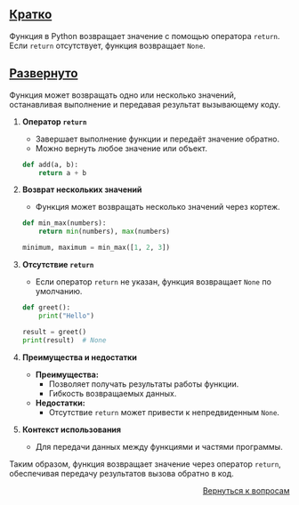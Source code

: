 ## <u>Кратко</u>

Функция в Python возвращает значение с помощью оператора `return`. Если `return` отсутствует, функция возвращает `None`.

## <u>Развернуто</u>

Функция может возвращать одно или несколько значений, останавливая выполнение и передавая результат вызывающему коду.

1. **Оператор `return`**
    - Завершает выполнение функции и передаёт значение обратно.
    - Можно вернуть любое значение или объект.
    ```python
    def add(a, b):
        return a + b
    ```

2. **Возврат нескольких значений**
    - Функция может возвращать несколько значений через кортеж.
    ```python
    def min_max(numbers):
        return min(numbers), max(numbers)

    minimum, maximum = min_max([1, 2, 3])
   ```

3. **Отсутствие `return`**
    - Если оператор `return` не указан, функция возвращает `None` по умолчанию.
    ```python
    def greet():
        print("Hello")

    result = greet()
    print(result)  # None
    ```

4. **Преимущества и недостатки**
    - **Преимущества:**
        - Позволяет получать результаты работы функции.
        - Гибкость возвращаемых данных.
    - **Недостатки:**
        - Отсутствие `return` может привести к непредвиденным `None`.

5. **Контекст использования**
    - Для передачи данных между функциями и частями программы.

Таким образом, функция возвращает значение через оператор `return`, обеспечивая передачу результатов вызова обратно в
код.

<div align="right">

[Вернуться к вопросам](../Вопросы.md)

</div>
